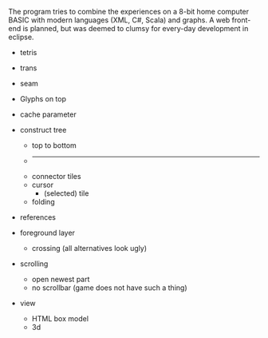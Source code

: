 The program tries to combine the experiences on a 8-bit home computer BASIC with modern languages (XML, C#, Scala) and graphs. A web front-end is planned, but was deemed to clumsy for every-day development in eclipse.

* tetris
* trans
* seam
* Glyphs on top
* cache parameter
* construct tree
	* top to bottom
	* ----
	* connector tiles
	* cursor
		* (selected) tile
	* folding

* references
* foreground layer
	*	crossing (all alternatives look ugly)
* scrolling
	*	open newest part
	*	no scrollbar (game does not have such a thing)
* view
	*	HTML box model
	*	3d
